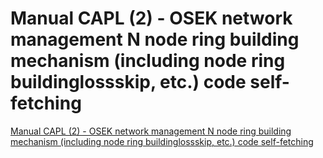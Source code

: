 # Manual CAPL (2) - OSEK network management N node ring building mechanism (including node ring buildinglossskip, etc.) code self-fetching
[Manual CAPL (2) - OSEK network management N node ring building mechanism (including node ring buildinglossskip, etc.) code self-fetching](https://aiwithcloud.com/2022/09/19/manual_capl_2___osek_network_management_n_node_ring_building_mechanism_including_node_ring_buildinglossskip_etc-_code_self_fetching/)